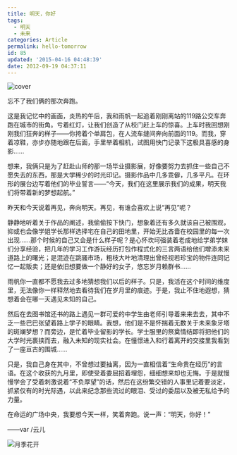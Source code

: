 ```yaml
---
title: 明天，你好
tags:
  - 明天
  - 未来
categories: Article
permalink: hello-tomorrow
id: 85
updated: '2015-04-16 04:48:39'
date: 2012-09-19 04:37:11
---
```


![cover](https://cat.yufan.me/cats/011034y4X.jpg)

忘不了我们俩的那次奔跑。

这是我记忆中的画面，炎热的午后，我和雨帆一起追着刚刚离站的119路公交车奔跑在城市的街角。亏着红灯，让我们创造了从校门赶上车的惊喜。上车时我回想刚刚我们狂奔的样子——你挎着个单肩包，在人流车缝间奔向前面的119。而我，穿着凉鞋，亦步亦随地跟在后面，手里举着相机，试图用快门记录下这极具喜感的身影……

<!--more-->

想来，我俩只是为了赶赴山师的那一场毕业摄影展，好像要努力去抓住一些自己不愿失去的东西，那是大学稀少的时光印记。摄影作品中几多乖僻，几多平凡。在环形的展台边写着他们的毕业誓言——“今天，我们在这里展示我们的成果，明天我们将带着新的梦想起航。”

昨天和今天说着再见，奔向明天。再见，有谁会喜欢上说“再见”呢？

静静地听着关于作品的阐述，我偷偷按下快门，想象着还有多久就该自己被围观，抑或也会像学姐学长那样选择宅在自己的田地里，开始无比吝啬在校园里的每一次出现……那个时候的自己又会是什么样子呢？是心怀坎坷强装着老成地给学弟学妹们分享经验，把几年的学习工作游玩经历打包作程式化的三言两语给他们增添未来道路上的曙光；是混迹在跳骚市场，粗枝大叶地清理出曾经视若珍宝的物件连同记忆一起贩卖；还是依旧想要做一个静好的女子，悠忘岁月赖群书……

雨帆你一直都不愿我去过多地猜想我们以后的样子。只是，我活在这个时间的维度里，无法像你一样释然地去看待我们在岁月里的痕迹。于是，我止不住地遐想，猜想着会在哪一天遇见未知的自己。

然后在去图书馆还书的路上遇见一群可爱的中学生由老师引导着来来去去，其中不乏一些巴巴张望着路上学子的眼睛。我想，他们是不是怀揣着无数关于未来象牙塔的斑斓梦想？而旁边，是忙着毕业留影的学长。学士服里的祭奠情结即将把他们的大学时光裹挟而去，融入未知的现实社会。在憧憬进入和行着离开的交接里我看到了一座亘古的围城……

只是，我自己身在其中，不曾想过要抽离，因为一直相信着“生命贵在经历”的言语。在这个收获的九月里，即使受着委屈招着埋怨，细细想来却也无悔。于是就慢慢学会了受着刺激说着“不负厚望”的话，然后在这纷繁交错的人事里记着要淡定，抓紧仅有的时光际遇，以此来纪念那些流过的眼泪、受过的委屈以及被无私给予的力量。

在命运的广场中央，我要想今天一样，笑着奔跑。说一声：“明天，你好！”

——var /云儿

![月季花开](https://cat.yufan.me/cats/011034TqA.jpg)
